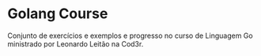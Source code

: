 # Golang Course

Conjunto de exercícios e exemplos e progresso no curso de Linguagem Go ministrado por Leonardo Leitão na Cod3r.
